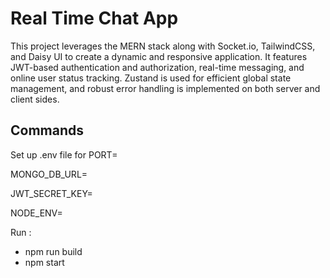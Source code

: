 
# Real Time Chat App

This project leverages the MERN stack along with Socket.io, TailwindCSS, and Daisy UI to create a dynamic and responsive application. It features JWT-based authentication and authorization, real-time messaging, and online user status tracking. Zustand is used for efficient global state management, and robust error handling is implemented on both server and client sides. 


## Commands
Set up .env file for 
PORT=

MONGO_DB_URL=

JWT_SECRET_KEY=

NODE_ENV=

Run : 

- npm run build
- npm start
